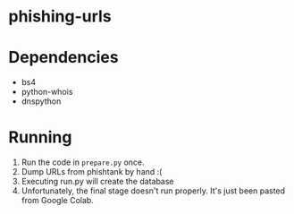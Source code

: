 # phishing-urls

# Dependencies
* bs4
* python-whois
* dnspython

# Running
1. Run the code in `prepare.py` once.
2. Dump URLs from phishtank by hand :(
3. Executing run.py will create the database 
4. Unfortunately, the final stage doesn't run properly. It's just been pasted from Google Colab.